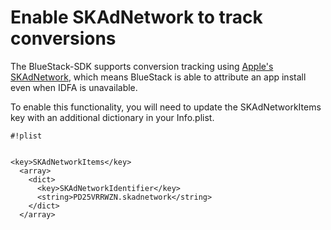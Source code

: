 # Enable SKAdNetwork to track conversions

The BlueStack-SDK supports conversion tracking using [Apple's SKAdNetwork], which means BlueStack is able to attribute an app install even when IDFA is unavailable.

To enable this functionality, you will need to update the SKAdNetworkItems key with an additional dictionary in your Info.plist.


```
#!plist


<key>SKAdNetworkItems</key>
  <array>
    <dict>
      <key>SKAdNetworkIdentifier</key>
      <string>PD25VRRWZN.skadnetwork</string>
    </dict>
  </array>
```

  


[Apple's SKAdNetwork]:https://developer.apple.com/documentation/storekit/skadnetwork